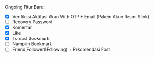 Ongoing Fitur Baru:
- [x] Verifikasi Aktifasi Akun With OTP + Email (Pakein Akun Resmi Slink)
- [ ] Recovery Password
- [x] Komentar
- [x] Like
- [x] Tombol Bookmark
- [ ] Nampilin Bookmark
- [ ] Friend(Follower&Following) + Rekomendasi Post
